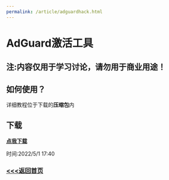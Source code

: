 ```yaml
---
permalink: /article/adguardhack.html
---
```


# AdGuard激活工具
## 注:内容仅用于学习讨论，请勿用于商业用途！

## 如何使用？

详细教程位于下载的**压缩包**内

## 下载

[**点我下载**](https://github.com/corestudi0/corestudi0.github.io/raw/main/file/AdGuard.zip)

时间:2022/5/1 17:40

### [<<<返回首页](https://corestudi0.github.io)
